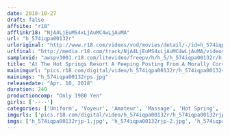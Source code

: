 ```yaml
---
date: 2018-10-27
draft: false
affsite: "r18"
afflinkr18: "NjA4LjEuMS4xLjAuMC4wLjAuMA"
url: "h_574iqpa00132r"
urloriginal: "http://www.r18.com/videos/vod/movies/detail/-/id=h_574iqpa00132r"
urlfinal: "http://media.r18.com/track/NjA4LjEuMS4xLjAuMC4wLjAuMA/videos/vod/movies/detail/-/id=h_574iqpa00132r"
samplevid: "awspv3001.r18.com/litevideo/freepv/h/h_5/h_574iqpa00132r/h_574iqpa00132r_dmb_w.mp4"
title: "At The Hot Springs Resort A Peeping Posting From A Morally Corrupt Massage Therapist"
mainimgurl: "pics.r18.com/digital/video/h_574iqpa00132r/h_574iqpa00132rps.jpg"
mainimgs: "h_574iqpa00132rps.jpg"
releasedate: "Apr. 10, 2018"
duration: 240
productioncomp: "Only 1980 Yen"
girls: ['----']
categories: ['Uniform', 'Voyeur', 'Amateur', 'Massage', 'Hot Spring', 'Over 4 Hours']
imgurls: ['pics.r18.com/digital/video/h_574iqpa00132r/h_574iqpa00132rjp-1.jpg', 'pics.r18.com/digital/video/h_574iqpa00132r/h_574iqpa00132rjp-2.jpg', 'pics.r18.com/digital/video/h_574iqpa00132r/h_574iqpa00132rjp-3.jpg', 'pics.r18.com/digital/video/h_574iqpa00132r/h_574iqpa00132rjp-4.jpg', 'pics.r18.com/digital/video/h_574iqpa00132r/h_574iqpa00132rjp-5.jpg', 'pics.r18.com/digital/video/h_574iqpa00132r/h_574iqpa00132rjp-6.jpg', 'pics.r18.com/digital/video/h_574iqpa00132r/h_574iqpa00132rjp-7.jpg', 'pics.r18.com/digital/video/h_574iqpa00132r/h_574iqpa00132rjp-8.jpg', 'pics.r18.com/digital/video/h_574iqpa00132r/h_574iqpa00132rjp-9.jpg', 'pics.r18.com/digital/video/h_574iqpa00132r/h_574iqpa00132rjp-10.jpg', 'pics.r18.com/digital/video/h_574iqpa00132r/h_574iqpa00132rjp-11.jpg', 'pics.r18.com/digital/video/h_574iqpa00132r/h_574iqpa00132rjp-12.jpg', 'pics.r18.com/digital/video/h_574iqpa00132r/h_574iqpa00132rjp-13.jpg', 'pics.r18.com/digital/video/h_574iqpa00132r/h_574iqpa00132rjp-14.jpg', 'pics.r18.com/digital/video/h_574iqpa00132r/h_574iqpa00132rjp-15.jpg', 'pics.r18.com/digital/video/h_574iqpa00132r/h_574iqpa00132rjp-16.jpg', 'pics.r18.com/digital/video/h_574iqpa00132r/h_574iqpa00132rjp-17.jpg', 'pics.r18.com/digital/video/h_574iqpa00132r/h_574iqpa00132rjp-18.jpg', 'pics.r18.com/digital/video/h_574iqpa00132r/h_574iqpa00132rjp-19.jpg', 'pics.r18.com/digital/video/h_574iqpa00132r/h_574iqpa00132rjp-20.jpg']
imgs: ['h_574iqpa00132rjp-1.jpg', 'h_574iqpa00132rjp-2.jpg', 'h_574iqpa00132rjp-3.jpg', 'h_574iqpa00132rjp-4.jpg', 'h_574iqpa00132rjp-5.jpg', 'h_574iqpa00132rjp-6.jpg', 'h_574iqpa00132rjp-7.jpg', 'h_574iqpa00132rjp-8.jpg', 'h_574iqpa00132rjp-9.jpg', 'h_574iqpa00132rjp-10.jpg', 'h_574iqpa00132rjp-11.jpg', 'h_574iqpa00132rjp-12.jpg', 'h_574iqpa00132rjp-13.jpg', 'h_574iqpa00132rjp-14.jpg', 'h_574iqpa00132rjp-15.jpg', 'h_574iqpa00132rjp-16.jpg', 'h_574iqpa00132rjp-17.jpg', 'h_574iqpa00132rjp-18.jpg', 'h_574iqpa00132rjp-19.jpg', 'h_574iqpa00132rjp-20.jpg']
---
```

